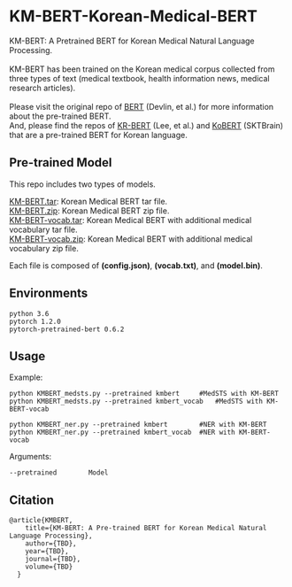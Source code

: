 # KM-BERT-Korean-Medical-BERT
KM-BERT: A Pretrained BERT for Korean Medical Natural Language Processing.<br><br>
KM-BERT has been trained on the Korean medical corpus collected from three types of text (medical textbook, health information news, medical research articles).<br><br>
Please visit the original repo of [BERT] (Devlin, et al.) for more information about the pre-trained BERT.<br>
And, please find the repos of [KR-BERT] (Lee, et al.) and [KoBERT] (SKTBrain) that are a pre-trained BERT for Korean language.<br>

## Pre-trained Model
This repo includes two types of models.

[KM-BERT.tar]: Korean Medical BERT tar file. <br>
[KM-BERT.zip]: Korean Medical BERT zip file. <br>
[KM-BERT-vocab.tar]: Korean Medical BERT with additional medical vocabulary tar file. <br>
[KM-BERT-vocab.zip]: Korean Medical BERT with additional medical vocabulary zip file. <br>

Each file is composed of **(config.json)**, **(vocab.txt)**, and **(model.bin)**.

## Environments

	python 3.6  
	pytorch 1.2.0  
	pytorch-pretrained-bert 0.6.2  

## Usage

Example:  

	python KMBERT_medsts.py --pretrained kmbert		#MedSTS with KM-BERT
	python KMBERT_medsts.py --pretrained kmbert_vocab	#MedSTS with KM-BERT-vocab

	python KMBERT_ner.py --pretrained kmbert		#NER with KM-BERT
	python KMBERT_ner.py --pretrained kmbert_vocab	#NER with KM-BERT-vocab

Arguments:  

	--pretrained		Model
  
	

## Citation

```
@article{KMBERT,
    title={KM-BERT: A Pre-trained BERT for Korean Medical Natural Language Processing},
    author={TBD},
    year={TBD},
    journal={TBD},
    volume={TBD}
  }
```
<br>

[BERT]: https://github.com/google-research/bert
[KR-BERT]: https://github.com/snunlp/KR-BERT
[KoBERT]: https://github.com/SKTBrain/KoBERT
[KM-BERT.tar]: http://www.kurias.co.kr/file/5847315836/kmbert/kmbert.tar
[KM-BERT.zip]: http://www.kurias.co.kr/file/5847315836/kmbert/kmbert.zip
[KM-BERT-vocab.tar]: http://www.kurias.co.kr/file/5847315836/kmbert_vocab/kmbert_vocab.tar
[KM-BERT-vocab.zip]: http://www.kurias.co.kr/file/5847315836/kmbert_vocab/kmbert_vocab.zip

